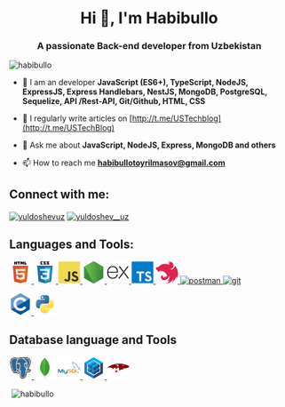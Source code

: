 <h1 align="center">Hi 👋, I'm Habibullo</h1>
<h3 align="center">A passionate Back-end developer from Uzbekistan</h3>


<p align="left"> <img src="https://komarev.com/ghpvc/?username=khab1bull0&label=Profile%20views&color=0e75b6&style=flat" alt="habibullo" /> </p>

- 🌱 I am an developer **JavaScript (ES6+),  TypeScript,  NodeJS,  ExpressJS,   Express Handlebars,  NestJS,  MongoDB,  PostgreSQL,  Sequelize,  API /Rest-API,  Git/Github,  HTML, CSS**

- 📝 I regularly write articles on [http://t.me/USTechblog](http://t.me/USTechBlog)

- 💬 Ask me about **JavaScript, NodeJS, Express, MongoDB and others**

- 📫 How to reach me **habibullotoyrilmasov@gmail.com**

<p align="left">
<h2 align="left">Connect with me:</h2>
<a href="https://linkedin.com/in/habibull0" target="blank"><img align="center" src="https://raw.githubusercontent.com/rahuldkjain/github-profile-readme-generator/master/src/images/icons/Social/linked-in-alt.svg" alt="yuldoshevuz" height="30" width="40" /></a>
<a href="https://instagram.com/khabibullo_880" target="blank"><img align="center" src="https://raw.githubusercontent.com/rahuldkjain/github-profile-readme-generator/master/src/images/icons/Social/instagram.svg" alt="yuldoshev__uz" height="30" width="40" /></a>
</p>

<h2 align="left">Languages and Tools:</h2>
<p align="left"> 

<a href="#" target="_blank" rel="noreferrer"> <img src="https://raw.githubusercontent.com/devicons/devicon/master/icons/html5/html5-original-wordmark.svg" alt="html5" width="40" height="40"/> </a>
<a href="#" target="_blank" rel="noreferrer"> <img src="https://raw.githubusercontent.com/devicons/devicon/master/icons/css3/css3-original-wordmark.svg" alt="css3" width="40" height="40"/> </a> 
<a href="#" target="_blank" rel="noreferrer"> <img src="https://raw.githubusercontent.com/devicons/devicon/master/icons/javascript/javascript-original.svg" alt="javascript" width="40" height="40"/> </a>
<a href="#" target="_blank" rel="noreferrer"> <img src="https://github.com/devicons/devicon/blob/master/icons/nodejs/nodejs-original.svg" alt="nodejs" width="40" height="40"/> </a> 
<a href="#" target="_blank" rel="noreferrer"> <img src="https://raw.githubusercontent.com/devicons/devicon/master/icons/express/express-original.svg" alt="express" width="40" height="40"/> </a>
<a href="#" target="_blank" rel="noreferrer"> <img src="https://github.com/devicons/devicon/blob/master/icons/typescript/typescript-original.svg" alt="git" width="40" height="40"/> </a>
<a href="#" target="_blank" rel="noreferrer"> <img src="https://github.com/devicons/devicon/blob/master/icons/nestjs/nestjs-original.svg" alt="nestjs" width="40" height="40"/> </a> 
<a href="https://postman.com" target="_blank" rel="noreferrer"> <img src="https://www.vectorlogo.zone/logos/getpostman/getpostman-icon.svg" alt="postman" width="40" height="40"/> </a> 
<a href="https://git-scm.com/" target="_blank" rel="noreferrer"> <img src="https://www.vectorlogo.zone/logos/git-scm/git-scm-icon.svg" alt="git" width="40" height="40"/> </a>

<a href="#" target="_blank" rel="noreferrer"> <img src="https://github.com/devicons/devicon/blob/master/icons/c/c-original.svg" alt="c" width="40" height="40"/> </a> 
<a href="https://www.python.org" target="_blank" rel="noreferrer"> <img src="https://raw.githubusercontent.com/devicons/devicon/master/icons/python/python-original.svg" alt="python" width="40" height="40"/> </a>
</p>

<h2>Database language and Tools</h2>
<p>
<a href="#" target="_blank" rel="noreferrer"> <img src="https://github.com/devicons/devicon/blob/master/icons/postgresql/postgresql-original.svg" alt="git" width="40" height="40"/> </a>
<a href="#" target="_blank" rel="noreferrer"> <img src="https://github.com/devicons/devicon/blob/master/icons/mongodb/mongodb-original.svg" alt="git" width="40" height="40"/></a>
<a href="https://www.mysql.com/" target="_blank" rel="noreferrer"> <img src="https://raw.githubusercontent.com/devicons/devicon/master/icons/mysql/mysql-original-wordmark.svg" alt="mysql" width="40" height="40"/> </a>
<a href="#" target="_blank" rel="noreferrer"> <img src="https://github.com/devicons/devicon/blob/master/icons/sequelize/sequelize-original.svg" alt="git" width="40" height="40"/> </a>
<a href="#" target="_blank" rel="noreferrer"> <img src="https://github.com/devicons/devicon/blob/master/icons/mongoose/mongoose-original.svg" alt="git" width="40" height="40"/> </a>
</p>

<p>&nbsp;<img align="center" src="https://github-readme-stats.vercel.app/api?username=khab1bull0&show_icons=true&locale=en" alt="habibullo" /></p>


